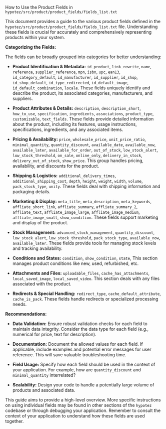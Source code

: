 How to Use the Product Fields in `hypotez/src/product/product_fields/fields_list.txt`

This document provides a guide to the various product fields defined in the `hypotez/src/product/product_fields/fields_list.txt` file.  Understanding these fields is crucial for accurately and comprehensively representing products within your system.

**Categorizing the Fields:**

The fields can be broadly grouped into categories for better understanding:

* **Product Identification & Metadata:** `id_product`, `link_rewrite`, `name`, `reference`, `supplier_reference`, `mpn`, `isbn`, `upc`, `ean13`, `id_category_default`, `id_manufacturer`, `id_supplier`, `id_shop`, `id_shop_default`, `id_type_redirected`, `id_default_image`, `id_default_combination`, `locale`.  These fields uniquely identify and describe the product, its associated categories, manufacturers, and suppliers.

* **Product Attributes & Details:** `description`, `description_short`, `how_to_use`, `specification`, `ingredients`, `associations`, `product_type`, `customizable`, `text_fields`. These fields provide detailed information about the product, including its features, usage instructions, specifications, ingredients, and any associated items.

* **Pricing & Availability:** `price`, `wholesale_price`, `unit_price_ratio`, `minimal_quantity`, `quantity_discount`, `available_date`, `available_now`, `available_later`, `available_for_order`, `out_of_stock`, `low_stock_alert`, `low_stock_threshold`, `on_sale`, `online_only`, `delivery_in_stock`, `delivery_out_of_stock`, `show_price`.  This group handles pricing, availability, and discounts for the product.

* **Shipping & Logistics:** `additional_delivery_times`, `additional_shipping_cost`, `depth`, `height`, `weight`, `width`, `volume`, `pack_stock_type`, `unity`. These fields deal with shipping information and packaging details.

* **Marketing & Display:** `meta_title`, `meta_description`, `meta_keywords`, `affliate_short_link`, `affliate_summary`, `affliate_summary_2`, `affliate_text`, `affliate_image_large`, `affliate_image_medium`, `affliate_image_small`, `show_condition`.  These fields support marketing and display of the product.

* **Stock Management:** `advanced_stock_management`, `quantity_discount`, `low_stock_alert`, `low_stock_threshold`, `pack_stock_type`, `available_now`, `available_later`.  These fields provide tools for managing stock levels and tracking availability.

* **Conditions and States:** `condition`, `show_condition`, `state`,  This section manages product conditions like new, used, refurbished, etc.

* **Attachments and Files:** `uploadable_files`, `cache_has_attachments`, `local_saved_image`, `local_saved_video`. This section deals with any files associated with the product.

* **Redirects & Special Handling:** `redirect_type`, `cache_default_attribute`, `cache_is_pack`. These fields handle redirects or specialized processing needs.

**Recommendations:**

* **Data Validation:** Ensure robust validation checks for each field to maintain data integrity.  Consider the data type for each field (e.g., numerical for price, text for description).

* **Documentation:** Document the allowed values for each field.  If applicable, include examples and potential error messages for user reference.  This will save valuable troubleshooting time.

* **Field Usage:**  Specify how each field should be used in the context of your application.  For example,  how are `quantity_discount` and `minimal_quantity` interrelated?

* **Scalability:** Design your code to handle a potentially large volume of products and associated data.


This guide aims to provide a high-level overview.  More specific instructions on using individual fields may be found in other sections of the `hypotez` codebase or through debugging your application. Remember to consult the context of your application to understand how these fields are used together.